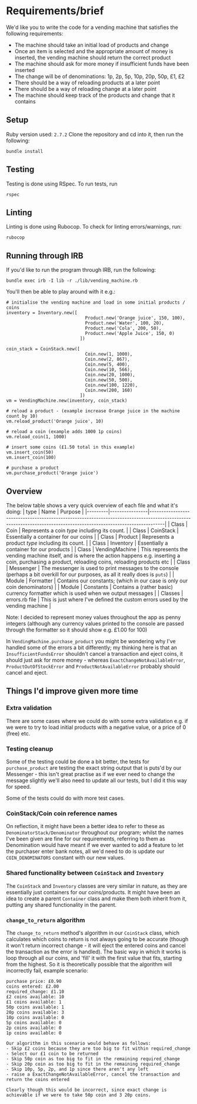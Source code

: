 # Requirements/brief

We'd like you to write the code for a vending machine that satisfies the following requirements:
* The machine should take an initial load of products and change
* Once an item is selected and the appropriate amount of money is inserted, the vending machine should return the correct product
* The machine should ask for more money if insufficient funds have been inserted
* The change will be of denominations: 1p, 2p, 5p, 10p, 20p, 50p, £1, £2
* There should be a way of reloading products at a later point
* There should be a way of reloading change at a later point
* The machine should keep track of the products and change that it contains

## Setup
Ruby version used: ```2.7.2```
Clone the repository and cd into it, then run the following:
```
bundle install
```

## Testing
Testing is done using RSpec. To run tests, run
```
rspec
```

## Linting
Linting is done using Rubocop. To check for linting errors/warnings, run:
```
rubocop
```

## Running through IRB
If you'd like to run the program through IRB, run the following:
```
bundle exec irb -I lib -r ./lib/vending_machine.rb
```
You'll then be able to play around with it e.g.:

```
# initialise the vending machine and load in some initial products / coins
inventory = Inventory.new([
                              Product.new('Orange juice', 150, 100),
                              Product.new('Water', 100, 20),
                              Product.new('Cola', 200, 50),
                              Product.new('Apple Juice', 150, 0)
                            ])

coin_stack = CoinStack.new([
                              Coin.new(1, 1000),
                              Coin.new(2, 867),
                              Coin.new(5, 400),
                              Coin.new(10, 566),
                              Coin.new(20, 1000),
                              Coin.new(50, 500),
                              Coin.new(100, 1220),
                              Coin.new(200, 160)
                            ])
vm = VendingMachine.new(inventory, coin_stack)

# reload a product - (example increase Orange juice in the machine count by 10)
vm.reload_product('Orange juice', 10)

# reload a coin (example adds 1000 1p coins)
vm.reload_coin(1, 1000)

# insert some coins (£1.50 total in this example)
vm.insert_coin(50)
vm.insert_coin(100)

# purchase a product
vm.purchase_product('Orange juice')
```


## Overview
The below table shows a very quick overview of each file and what it's doing:
| type    | Name           | Purpose                                                                                                                                                          |
|---------|----------------|------------------------------------------------------------------------------------------------------------------------------------------------------------------|
| Class   | Coin           | Represents a coin *type* including its count.                                                                                                                    |
| Class   | CoinStack      | Essentially a container for our coins                                                                                                                            |
| Class   | Product        | Represents a product *type* including its count.                                                                                                                 |
| Class   | Inventory      | Essentially a container for our products                                                                                                                         |
| Class   | VendingMachine | This represents the vending machine itself, and is where the action happens e.g. inserting a coin, purchasing a product, reloading coins, reloading products etc |
| Class   | Messenger      | The messenger is used to print messages to the console (perhaps a bit overkill for our purposes, as all it really does is ```puts```)                            |
| Module  | Formatter      | Contains our constants; (which in our case is only our coin denominators)                                                                                        |
| Module  | Constants      | Contains a (rather basic) currency formatter which is used when we output messages                                                                               |
| Classes | errors.rb file | This is just where I've defined the custom errors used by the vending machine                                                                                    |

Note: I decided to represent money values throughout the app as penny integers (although any currency values printed to the console are passed through the formatter so it should show e.g. £1.00 for 100)

In ```VendingMachine.purchase_product``` you might be wondering why I've handled some of the errors a bit differently; my thinking here is that an ```InsufficientFundsError``` shouldn't cancel a transaction and eject coins, it should just ask for more money - whereas ```ExactChangeNotAvailableError```, ```ProductOutOfStockError``` and ```ProductNotAvailableError``` probably should cancel and eject.

## Things I'd improve given more time

### Extra validation
There are some cases where we could do with some extra validation e.g. if we were to try to load initial products with a negative value, or a price of 0 (free) etc.

### Testing cleanup
Some of the testing could be done a bit better, the tests for ```purchase_product``` are testing the exact string output that is puts'd by our Messenger - this isn't great practise as if we ever need to change the message slightly we'll also need to update all our tests, but I did it this way for speed.

Some of the tests could do with more test cases.

### CoinStack/Coin coin reference names
On reflection, it might have been a better idea to refer to these as ```DenominatorStack/Denominator``` throughout our program; whilst the names I've been given are fine for our requirements, referring to them as Denomination would have meant if we ever wanted to add a feature to let the purchaser enter bank notes, all we'd need to do is update our ```COIN_DENOMINATORS``` constant with our new values.

### Shared functionality between ```CoinStack``` and ```Inventory```
The ```CoinStack``` and ```Inventory``` classes are very similar in nature, as they are essentially just containers for our coins/products. It might have been an idea to create a parent ```Container``` class and make them both inherit from it, putting any shared functionality in the parent.

### ```change_to_return``` algorithm
The ```change_to_return``` method's algorithm in our ```CoinStack``` class, which calculates which coins to return is not always going to be accurate (though it won't return incorrect change - it will eject the entered coins and cancel the transaction as the error is handled). The basic way in which it works is loop through all our coins, and 'fill' it with the first value that fits, starting from the highest. So it is theoretically possible that the algorithm will incorrectly fail, example scenario:

```
purchase price: £0.90
coins entered: £2.00
required_change: £1.10
£2 coins available: 10
£1 coins available: 1
50p coins available: 1
20p coins available: 3
10p coins available: 0
5p coins available: 0
2p coins available: 0
1p coins available: 0

Our algorithm in this scenario would behave as follows:
- Skip £2 coins because they are too big to fit within required_change
- Select our £1 coin to be returned
- Skip 50p coin as too big to fit in the remaining required_change
- Skip 20p coin as too big to fit in the remaining required_change
- Skip 10p, 5p, 2p, and 1p since there aren't any left
- raise a ExactChangeNotAvailableError, cancel the transaction and return the coins entered

Clearly though this would be incorrect, since exact change is achievable if we were to take 50p coin and 3 20p coins.
```


